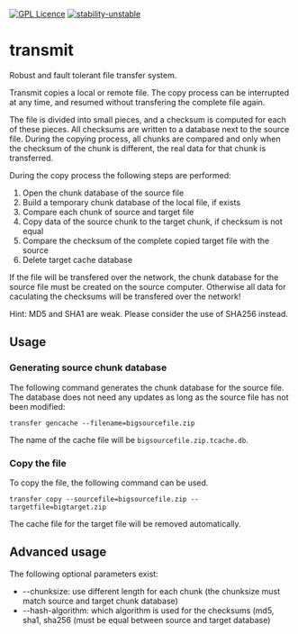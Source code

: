 [![GPL Licence](https://badges.frapsoft.com/os/gpl/gpl.svg?v=103)](https://opensource.org/licenses/GPL-3.0/) [![stability-unstable](https://img.shields.io/badge/stability-unstable-yellow.svg)](https://github.com/emersion/stability-badges#unstable)

# transmit
Robust and fault tolerant file transfer system. 

Transmit copies a local or remote file. The copy process can be interrupted at any time, and resumed without transfering the complete file again. 

The file is divided into small pieces, and a checksum is computed for each of these pieces. All checksums are written to a database next to the source file. During the copying process, all chunks are compared and only when the checksum of the chunk is different, the real data for that chunk is transferred.

During the copy process the following steps are performed:
1. Open the chunk database of the source file
2. Build a temporary chunk database of the local file, if exists
3. Compare each chunk of source and target file
4. Copy data of the source chunk to the target chunk, if checksum is not equal
5. Compare the checksum of the complete copied target file with the source
6. Delete target cache database

If the file will be transfered over the network, the chunk database for the source file must be created on the source computer. Otherwise all data for caculating the checksums will be transfered over the network!

Hint: MD5 and SHA1 are weak. Please consider the use of SHA256 instead.


## Usage

### Generating source chunk database

The following command generates the chunk database for the source file. The database does not need any updates as long as the source file has not been modified:

```
transfer gencache --filename=bigsourcefile.zip
```

The name of the cache file will be ```bigsourcefile.zip.tcache.db```.

### Copy the file

To copy the file, the following command can be used. 

```
transfer copy --sourcefile=bigsourcefile.zip --targetfile=bigtarget.zip
```

The cache file for the target file will be removed automatically.

## Advanced usage

The following optional parameters exist:

* --chunksize: use different length for each chunk (the chunksize must match source and target chunk database)
* --hash-algorithm: which algorithm is used for the checksums (md5, sha1, sha256 (must be equal between source and target database)
